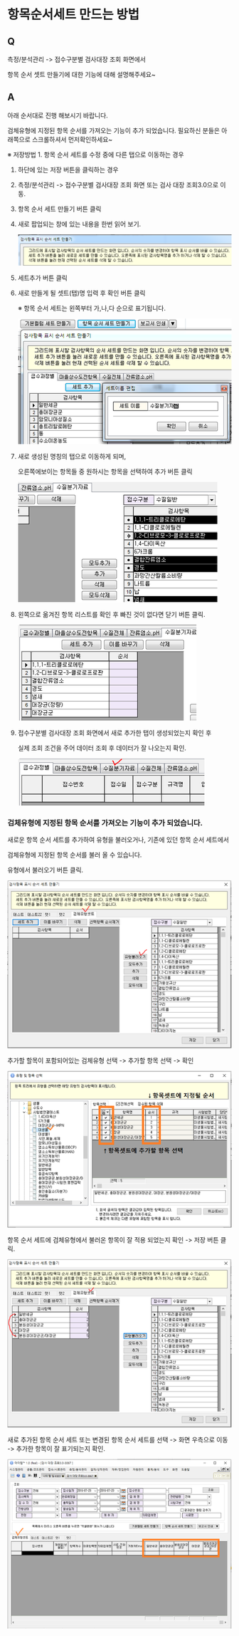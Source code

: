 # 항목순서세트 만드는 방법

## Q

측정/분석관리 -&gt; 접수구분별 검사대장 조회 화면에서

항목 순서 셋트 만들기에 대한 기능에 대해 설명해주세요~

## A

아래 순서대로 진행 해보시기 바랍니다.

검체유형에 지정된 항목 순서를 가져오는 기능이 추가 되었습니다. 필요하신 분들은 아래쪽으로 스크롤하셔서 먼저확인하세요~

※ 저장방법 1. 항목 순서 세트를 수정 중에 다른 탭으로 이동하는 경우  
1. 하단에 있는 저장 버튼을 클릭하는 경우

1. 측정/분석관리 -&gt; 접수구분별 검사대장 조회 화면 또는 검사 대장 조회3.0으로 이동.  
2. 항목 순서 세트 만들기 버튼 클릭  
3. 새로 팝업되는 창에 있는 내용을 한번 읽어 보기.  

   ![](../.gitbook/assets/01-_-_-_-_.png)

4. 세트추가 버튼 클릭  
5. 새로 만들게 될 셋트\(탭\)명 입력 후 확인 버튼 클릭  

   ※ 항목 순서 세트는 왼쪽부터 가,나,다 순으로 표기됩니다.  

   ![](../.gitbook/assets/02-_-_-_%20%281%29.png)

6. 새로 생성된 명칭의 탭으로 이동하게 되며,  

   오른쪽에보이는 항목들 중 원하시는 항목을 선택하여 추가 버튼 클릭  

   ![](../.gitbook/assets/03-_-_%20%281%29.png)

7. 왼쪽으로 옮겨진 항목 리스트를 확인 후 빠진 것이 없다면 닫기 버튼 클릭.  

   ![](../.gitbook/assets/04-_-_.png)

8. 접수구분별 검사대장 조회 화면에서 새로 추가한 탭이 생성되었는지 확인 후  

   실제 조회 조건을 주어 데이터 조회 후 데이터가 잘 나오는지 확인.  

   ![](../.gitbook/assets/05-_-_-_-2%20%281%29.png)

### 검체유형에 지정된 항목 순서를 가져오는 기능이 추가 되었습니다.

새로운 항목 순서 세트를 추가하여 유형을 불러오거나, 기존에 있던 항목 순서 세트에서

검체유형에 지정된 항목 순서를 불러 올 수 있습니다.

유형에서 불러오기 버튼 클릭.

![](../.gitbook/assets/06%20%2817%29.png)

추가할 할목이 포함되어있는 검체유형 선택 -&gt; 추가할 항목 선택 -&gt; 확인

![](../.gitbook/assets/07%20%288%29.png)

항목 순서 세트에 검체유형에서 불러온 항목이 잘 적용 되었는지 확인 -&gt; 저장 버튼 클릭.

![](../.gitbook/assets/08%20%282%29.png)

새로 추가된 항목 순서 세트 또는 변경된 항목 순서 세트를 선택 -&gt; 화면 우측으로 이동 -&gt; 추가한 항목이 잘 표기되는지 확인.

![](../.gitbook/assets/09%20%281%29.png)

